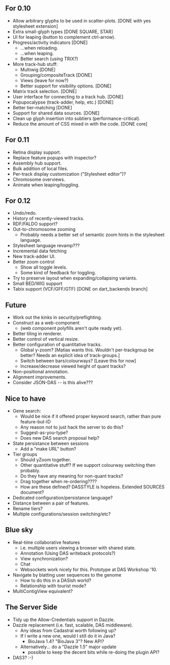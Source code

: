 For 0.10
--------
   
  - Allow arbitrary glyphs to be used in scatter-plots. [DONE with <SCATTER>yes</SCATTER> stylesheet extension]
  - Extra small-glyph types [DONE SQUARE, STAR]
  - UI for leaping (button to complement ctrl-arrow).
  - Progress/activity indicators [DONE]
    + ...when reloading.
    + ...when leaping.
    - Better search (using TRIX?)
  - More track-hub stuff:
    + Multiwig [DONE]
    + Grouping/compositeTrack [DONE]
    + Views (leave for now?)
    + Better support for visibility options. [DONE]
  - Matrix track selection. [DONE]
  - User interface for connecting to a track hub. [DONE]
  - Popupocalypse (track-adder, help, etc.) [DONE]
  - Better tier-matching [DONE]
  - Support for shared data sources. [DONE]
  - Clean up glyph insertion into subtiers (performance-critical).
  - Reduce the amount of CSS mixed in with the code. [DONE core]

For 0.11
--------

  - Retina display support.
  - Replace feature popups with inspector?
  - Assembly hub support.
  - Bulk addition of local files.
  - Per-track display customization ("Stylesheet editor")?
  - Chromosome overviews.
  - Animate when leaping/toggling.

For 0.12
--------

  - Undo/redo.  
  - History of recently-viewed tracks.
  - RDF/FALDO support?
  - Out-to-chromosome zooming
    + Probably needs a better set of semantic zoom hints in the
      stylesheet language.
  - Stylesheet language revamp???  
  - Incremental data fetching
  - New track-adder UI.
  - Better zoom control
    + Show all toggle levels.
    + Some kind of feedback for toggling.
  - Try to preserve layout when expanding/collapsing variants.
  - Small BED/WIG support
  - Tabix support (VCF/GFF/GTF)  [DONE on dart_backends branch]

Future
-------------

 - Work out the kinks in security/preflighting.
 - Construct as a web-component
   + (web component polyfills aren't quite ready yet).
 - Better tiling in renderer.
 - Better control of vertical resize.
 - Better configuration of quantitative tracks.
     + Global y-zoom? [Matias wants this.  Wouldn't per-trackgroup be better?  Needs an explicit idea of track-groups.]
     + Switch between bars/colourways? [Leave this for now]
     + Increase/decrease viewed height of quant tracks?
 - Non-positional annotation.
 - Alignment improvements.
 - Consider JSON-DAS -- is this alive???

Nice to have
------------

 - Gene search:
     + Would be nice if it offered proper keyword search, rather than pure feature-but-ID
     + Any reason not to just hack the server to do this?
     + Suggest-as-you-type?
     + Does new DAS search proposal help?
 - State persistance between sessions
     + Add a "make URL" button?
 - Tier groups
     + Should yZoom together.
     + Other quantitative stuff?  If we support colourway switching then probably.
     + Do they have any meaning for non-quant tracks?
     + Drag together when re-ordering????
     + How are these defined?  DASSTYLE is hopeless.  Extended SOURCES document?
 - Dedicated configuration/persistance language?
 - Distance between a pair of features.
 - Rename tiers?
 - Multiple configurations/session switching/etc?

Blue sky
--------
    
 - Real-time collaborative features
    + i.e. multiple users viewing a browser with shared state.
    + Annotation (Using DAS writeback protocols?)
    + View synchronization?
    + Chat 
    + Websockets work nicely for this.  Prototype at DAS Workshop '10.
 - Navigate by blatting user sequences to the genome
    + How to do this in a DASish world?
    + Relationship with tourist mode?
 - MultiContigView equivalent?

The Server Side
---------------
 
 - Tidy up the Allow-Credentials support in Dazzle.
 - Dazzle replacement (i.e. fast, scalable, DAS middleware).
    + Any ideas from Cadastral worth following up?
    + If I write a new one, would I still do it in Java?
        * BioJava 1.4?  "BioJava 3"?  New API?
    + Alternatively... do a "Dazzle 1.5" major update
        * possible to keep the decent bits while re-doing the plugin API?
 - DAS3? :-)
